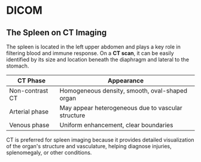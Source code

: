 # DICOM

## The Spleen on CT Imaging

The spleen is located in the left upper abdomen and plays a key role in filtering blood and immune response. On a **CT scan**, it can be easily identified by its size and location beneath the diaphragm and lateral to the stomach.

| **CT Phase**          | **Appearance**                                    |
|-----------------------|---------------------------------------------------|
| Non-contrast CT       | Homogeneous density, smooth, oval-shaped organ    |
| Arterial phase        | May appear heterogeneous due to vascular structure|
| Venous phase          | Uniform enhancement, clear boundaries             |

CT is preferred for spleen imaging because it provides detailed visualization of the organ's structure and vasculature, helping diagnose injuries, splenomegaly, or other conditions.


<script setup>
import DicomViewer from '../../components/DicomViewer.vue';
</script>

<div>

<DicomViewer
    primaryVolumeUrl="/http-server/image.nii.gz"
    overlayVolumeUrl="/http-server/label.nii.gz"
  />
  <DicomViewer
    primaryVolumeUrl="/http-server/image.nii.gz"
    overlayVolumeUrl="/http-server/label.nii.gz"
    sliceOrientation="coronal"
  />
  <DicomViewer
    primaryVolumeUrl="/http-server/image.nii.gz"
    overlayVolumeUrl="/http-server/label.nii.gz"
    sliceOrientation="sagittal"
  />
  <DicomViewer
    primaryVolumeUrl="/http-server/image.nii.gz"
    overlayVolumeUrl="/http-server/label.nii.gz"
    sliceOrientation="multiplanar"
  />
</div>